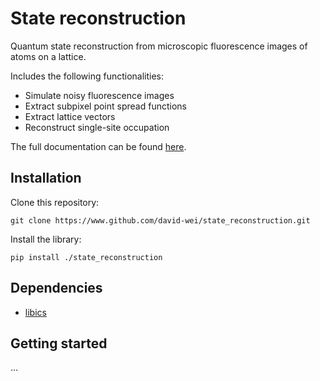 # State reconstruction

Quantum state reconstruction from microscopic fluorescence images of atoms on a lattice.

Includes the following functionalities:
* Simulate noisy fluorescence images
* Extract subpixel point spread functions
* Extract lattice vectors
* Reconstruct single-site occupation

The full documentation can be found [here](https://david-wei.github.io/state_reconstruction).

## Installation

Clone this repository:

```
git clone https://www.github.com/david-wei/state_reconstruction.git
```


Install the library:

```
pip install ./state_reconstruction
```


## Dependencies

* [libics](https://www.github.com/david-wei/libics)


## Getting started

...
